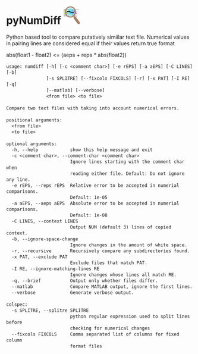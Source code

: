 pyNumDiff ![logo](numdiff_avatar.png "Logo Title Text")
=======================================================

Python based tool to compare putatively simiilar text file. Numerical
values in pairing lines are considered equal if their values return true format

   abs(float1 - float2) <= (aeps + reps * abs(float2))


```
usage: numdiff [-h] [-c <comment char>] [-e rEPS] [-a aEPS] [-C LINES] [-b]
               [-s SPLITRE] [--fixcols FIXCOLS] [-r] [-x PAT] [-I RE] [-q]
               [--matlab] [--verbose]
               <from file> <to file>

Compare two text files with taking into account numerical errors.

positional arguments:
  <from file>
  <to file>

optional arguments:
  -h, --help            show this help message and exit
  -c <comment char>, --comment-char <comment char>
                        Ignore lines starting with the comment char when
                        reading either file. Default: Do not ignore any line.
  -e rEPS, --reps rEPS  Relative error to be accepted in numerial comparisons.
                        Default: 1e-05
  -a aEPS, --aeps aEPS  Absolute error to be accepted in numerial comparisons.
                        Default: 1e-08
  -C LINES, --context LINES
                        Output NUM (default 3) lines of copied context.
  -b, --ignore-space-change
                        Ignore changes in the amount of white space.
  -r, --recursive       Recursively compare any subdirectories found.
  -x PAT, --exclude PAT
                        Exclude files that match PAT.
  -I RE, --ignore-matching-lines RE
                        Ignore changes whose lines all match RE.
  -q, --brief           Output only whether files differ.
  --matlab              Compare MATLAB output, ignore the first lines.
  --verbose             Generate verbose output.

colspec:
  -s SPLITRE, --splitre SPLITRE
                        python regular expression used to split lines before
                        checking for numerical changes
  --fixcols FIXCOLS     Comma separated list of columns for fixed column
                        format files
```

